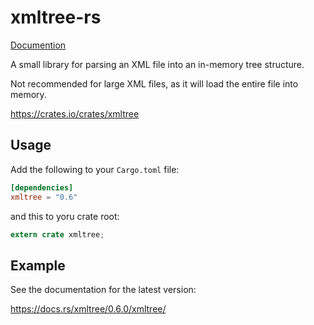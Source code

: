 xmltree-rs
==========

[Documention](https://eminence.github.io/xmltree-rs/doc/xmltree/index.html)

A small library for parsing an XML file into an in-memory tree structure.

Not recommended for large XML files, as it will load the entire file into memory.

https://crates.io/crates/xmltree

## Usage

Add the following to your `Cargo.toml` file:

```toml
[dependencies]
xmltree = "0.6"
```

and this to yoru crate root:

```rust
extern crate xmltree;
```

## Example

See the documentation for the latest version:

https://docs.rs/xmltree/0.6.0/xmltree/

